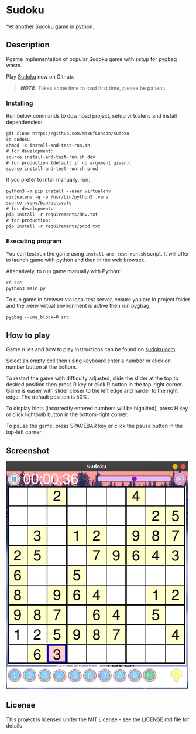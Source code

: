 # Sudoku

Yet another Sudoku game in python.

## Description

Pgame implementation of popular Sudoku game with setup for pygbag wasm.

Play [Sudoku](https://maxoflondon.github.io/sudoku/index.html) now on Github.

> **_NOTE:_** Takes some time to load first time, please be patient.

### Installing

Run below commands to download project, setup virtualenv and install dependencies:

```
git clone https://github.com/MaxOfLondon/sudoku
cd sudoku
chmod +x install-and-test-run.sh
# for development:
source install-and-test-run.sh dev
# for production (default if no argument given):
source install-and-test-run.sh prod
```

If you prefer to intall manually, run:

```
python3 -m pip install --user virtualenv
virtualenv -q -p /usr/bin/python3 .venv
source .venv/bin/activate
# for development:
pip install -r requirements/dev.txt
# for production:
pip install -r requirements/prod.txt
```

### Executing program

You can test run the game using `install-and-test-run.sh` script. It will offer to launch game with python and then in the web browser.

Altenatively, to run game manually with Python:

```
cd src
python3 main.py
```

To run game in browser via local test server, ensure you are in project folder and the .venv virtual environment is active then run pygbag:

```
pygbag --ume_block=0 src
```

## How to play

Game rules and how to play instructions can be found on [sudoku.com](https://sudoku.com/how-to-play/sudoku-rules-for-complete-beginners/).

Select an empty cell then using keyboard enter a number or click on number button at the bottom.

To restart the game with difficulty adjusted, slide the slider at the top to desired position then press R key or click R button in the top-right corner. Game is easier with slider closer to the left edge and harder to the right edge. The default position is 50%.

To display hints (incorrectly entered numbers will be highlited), press H key or click lightbulb button in the bottom-right corner.

To pause the game, press SPACEBAR key or click the pause button in the top-left corner.

## Screenshot

![Screenshot](src/img/screenshot1.png?raw=true "Screenshot")

## License

This project is licensed under the MIT License - see the LICENSE.md file for details
